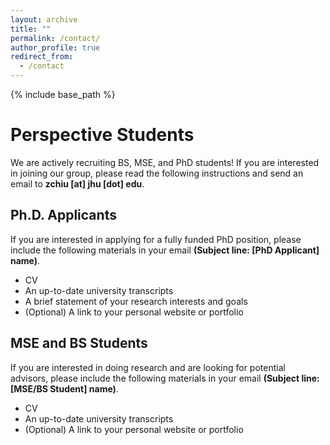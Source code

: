 ```yaml
---
layout: archive
title: ""
permalink: /contact/
author_profile: true
redirect_from:
  - /contact
---
```


{% include base_path %}

<div class="contact">
<h1>Perspective Students</h1>

<p>
We are actively recruiting BS, MSE, and PhD students! 
If you are interested in joining our group, please read the following instructions and send an email to <b>zchiu [at] jhu [dot] edu</b>.
</p>

<h2>Ph.D. Applicants</h2>
<p>
If you are interested in applying for a fully funded PhD position, please include the following materials in your email <b>(Subject line: [PhD Applicant] name)</b>.
</p>
<ul>
  <li>CV</li>
  <li>An up-to-date university transcripts</li>
  <li>A brief statement of your research interests and goals</li>
  <li>(Optional) A link to your personal website or portfolio</li>
</ul>


<h2>MSE and BS Students</h2>
<p>
If you are interested in doing research and are looking for potential advisors, please include the following materials in your email <b>(Subject line: [MSE/BS Student] name)</b>.
</p>
<ul>
  <li>CV</li>
  <li>An up-to-date university transcripts</li>
  <li>(Optional) A link to your personal website or portfolio</li>
</ul>
</div>
